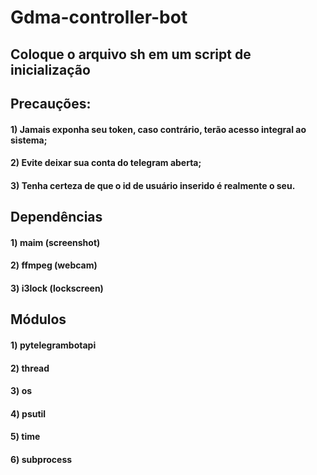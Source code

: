 # Gdma-controller-bot

## Coloque o arquivo sh em um script de inicialização

## Precauções:
#### 1) Jamais exponha seu token, caso contrário, terão acesso integral ao sistema;
#### 2) Evite deixar sua conta do telegram aberta;
#### 3) Tenha certeza de que o id de usuário inserido é realmente o seu.


## Dependências
#### 1) maim (screenshot)
#### 2) ffmpeg (webcam)
#### 3) i3lock (lockscreen)

## Módulos
#### 1) pytelegrambotapi
#### 2) thread
#### 3) os
#### 4) psutil
#### 5) time
#### 6) subprocess
